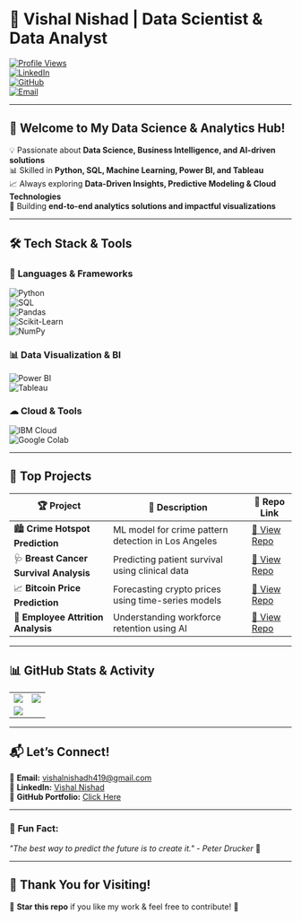 # 🚀 **Vishal Nishad** | Data Scientist & Data Analyst  

[![Profile Views](https://komarev.com/ghpvc/?username=VishalNishad&label=Profile%20Views&color=blue&style=flat)]()  
[![LinkedIn](https://img.shields.io/badge/LinkedIn-Connect-blue?style=for-the-badge&logo=linkedin)](https://www.linkedin.com/in/vishal-nishad-89127a24a)  
[![GitHub](https://img.shields.io/badge/GitHub-Portfolio-black?style=for-the-badge&logo=github)](https://github.com/VishalNishad)  
[![Email](https://img.shields.io/badge/Email-Contact-orange?style=for-the-badge&logo=gmail)](mailto:vishalnishadh419@gmail.com)  

---

## 🌟 **Welcome to My Data Science & Analytics Hub!**  

💡 Passionate about **Data Science, Business Intelligence, and AI-driven solutions**  
📊 Skilled in **Python, SQL, Machine Learning, Power BI, and Tableau**  
📈 Always exploring **Data-Driven Insights, Predictive Modeling & Cloud Technologies**  
🎯 Building **end-to-end analytics solutions and impactful visualizations**  

---

## 🛠 **Tech Stack & Tools**  

### 📌 **Languages & Frameworks**  
![Python](https://img.shields.io/badge/Python-3776AB?style=for-the-badge&logo=python&logoColor=white)  
![SQL](https://img.shields.io/badge/SQL-4479A1?style=for-the-badge&logo=mysql&logoColor=white)  
![Pandas](https://img.shields.io/badge/Pandas-150458?style=for-the-badge&logo=pandas&logoColor=white)  
![Scikit-Learn](https://img.shields.io/badge/Scikit%20Learn-F7931E?style=for-the-badge&logo=scikit-learn&logoColor=white)  
![NumPy](https://img.shields.io/badge/Numpy-013243?style=for-the-badge&logo=numpy&logoColor=white)  

### 📊 **Data Visualization & BI**  
![Power BI](https://img.shields.io/badge/Power%20BI-F2C811?style=for-the-badge&logo=powerbi&logoColor=black)  
![Tableau](https://img.shields.io/badge/Tableau-E97627?style=for-the-badge&logo=tableau&logoColor=white)  

### ☁ **Cloud & Tools**  
![IBM Cloud](https://img.shields.io/badge/IBM%20Cloud-1261FE?style=for-the-badge&logo=ibm-cloud&logoColor=white)  
![Google Colab](https://img.shields.io/badge/Google%20Colab-F9AB00?style=for-the-badge&logo=googlecolab&logoColor=white)  

---

## 🚀 **Top Projects**  

| 🏆 Project | 📌 Description | 🔗 Repo Link |
|------------|--------------|------------|
| 🏙 **Crime Hotspot Prediction** | ML model for crime pattern detection in Los Angeles | [🔗 View Repo](#) |
| 🩺 **Breast Cancer Survival Analysis** | Predicting patient survival using clinical data | [🔗 View Repo](#) |
| 📈 **Bitcoin Price Prediction** | Forecasting crypto prices using time-series models | [🔗 View Repo](#) |
| 🏢 **Employee Attrition Analysis** | Understanding workforce retention using AI | [🔗 View Repo](#) |

---

## 📊 **GitHub Stats & Activity**  

<table>
  <tr>
    <td>
      <img src="https://github-readme-stats.vercel.app/api?username=VishalNishad&show_icons=true&theme=radical" />
    </td>
    <td>
      <img src="https://github-readme-streak-stats.herokuapp.com/?user=VishalNishad&theme=radical" />
    </td>
  </tr>
  <tr>
    <td colspan="2">
      <img src="https://github-readme-stats.vercel.app/api/top-langs/?username=VishalNishad&layout=compact&theme=radical" />
    </td>
  </tr>
</table>  

---

## 📬 **Let’s Connect!**  

🔹 **Email:** [vishalnishadh419@gmail.com](mailto:vishalnishadh419@gmail.com)  
🔹 **LinkedIn:** [Vishal Nishad](https://www.linkedin.com/in/vishal-nishad-89127a24a)  
🔹 **GitHub Portfolio:** [Click Here](https://github.com/VishalNishad)  

---

### 🎯 **Fun Fact:**  
_"The best way to predict the future is to create it." - Peter Drucker_ 🚀  

---

## 🎉 **Thank You for Visiting!**  
🔔 **Star this repo** if you like my work & feel free to contribute! 🌟  
